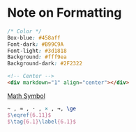 
# Note on Formatting

```css
/* Color */
Box-blue: #458aff
Font-dark: #B99C9A
Font-light: #3d1818
Background: #fff9ea 
Background-dark: #2F2322
```

```html
<!-- Center -->
<div markdown="1" align="center"></div>
```

[Math Symbol](https://www.rapidtables.com/math/symbols/Basic_Math_Symbols.html)

```latex
~ , ≈ , · , × , →, \ge
$\eqref{6.11}$
$\tag{6.1}\label{6.1}$
```
